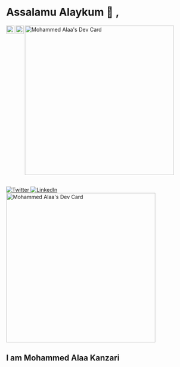 # Assalamu Alaykum 👋 ,

<a href="https://app.daily.dev/med_Alaa"><img src="https://api.daily.dev/devcards/493062ee47bc457b8f03b99b8cd5b122.png?r=vbl" width="400" alt="Mohammed Alaa's Dev Card"/></a>
<a href="https://www.linkedin.com/in/mohamed-alaa-kanzari/">
  <img align="left" alt="medalaa's LinkdeIn" width="22px" src="https://cdn.jsdelivr.net/npm/simple-icons@v3/icons/linkedin.svg" />
</a>
<a href="https://www.kaggle.com/theencyclopedian">
  <img align="left" alt="Kaggle" width="22px" src="https://cdn.jsdelivr.net/npm/simple-icons@3.1.0/icons/kaggle.svg" />
</a>
  <br />
<br />

<div align="left">
  <a href="https://twitter.com/Muhammed-Alaa-Kanzari">
    <img
      src="https://img.shields.io/twitter/follow/Muhammed-Alaa-Kanzari?label=Twitter&logo=twitter&style=flat-square&color=1da1f2&logoColor=ffffff"
      alt="Twitter"
    />
  </a>
  <a href="https://www.linkedin.com/in/Mohamed-Alaa-Kanzari/">
    <img
      src="https://img.shields.io/static/v1?logo=linkedin&style=flat-square&color=0072b1&label=LinkedIn&message=%E2%98%86"
      alt="LinkedIn"
    />
  </a>

  <a href="https://app.daily.dev/med_Alaa">
  <img src="https://api.daily.dev/devcards/493062ee47bc457b8f03b99b8cd5b122.png?r=vbl" width="400" alt="Mohammed Alaa's Dev Card"/>
  </a>
</div>

## I am Mohammed Alaa Kanzari
